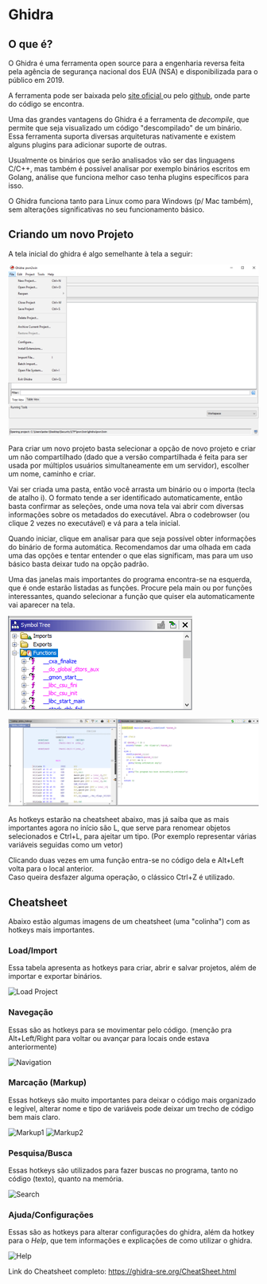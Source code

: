 # Ghidra

## O que é?

O Ghidra é uma ferramenta open source para a engenharia reversa feita pela agência de segurança nacional dos EUA \(NSA\) e disponibilizada para o público em 2019.

A ferramenta pode ser baixada pelo [site oficial ](https://ghidra-sre.org/)ou pelo [github](https://github.com/NationalSecurityAgency/ghidra), onde parte do código se encontra.

Uma das grandes vantagens do Ghidra é a ferramenta de _decompile_, que permite que seja visualizado um código "descompilado" de um binário. Essa ferramenta suporta diversas arquiteturas nativamente e existem alguns plugins para adicionar suporte de outras.

Usualmente os binários que serão analisados vão ser das linguagens C/C++, mas também é possível analisar por exemplo binários escritos em Golang, análise que funciona melhor caso tenha plugins específicos para isso.

O Ghidra funciona tanto para Linux como para Windows \(p/ Mac também\), sem alterações significativas no seu funcionamento básico.

## Criando um novo Projeto

A tela inicial do ghidra é algo semelhante à tela a seguir:

![](../.gitbook/assets/image%20%281%29.png)

Para criar um novo projeto basta selecionar a opção de novo projeto e criar um não compartilhado \(dado que a versão compartilhada é feita para ser usada por múltiplos usuários simultaneamente em um servidor\), escolher um nome, caminho e criar.

Vai ser criada uma pasta, então você arrasta um binário ou o importa \(tecla de atalho i\). O formato tende a ser identificado automaticamente, então basta confirmar as seleções, onde uma nova tela vai abrir com diversas informações sobre os metadados do executável. Abra o codebrowser \(ou clique 2 vezes no executável\) e vá para a tela inicial.

Quando iniciar, clique em analisar para que seja possível obter informações do binário de forma automática. Recomendamos dar uma olhada em cada uma das opções e tentar entender o que elas significam, mas para um uso básico basta deixar tudo na opção padrão.

Uma das janelas mais importantes do programa encontra-se na esquerda, que é onde estarão listadas as funções. Procure pela main ou por funções interessantes, quando selecionar a função que quiser ela automaticamente vai aparecer na tela.

![Janela de s&#xED;mbolos, onde encontram-se as fun&#xE7;&#xF5;es](../.gitbook/assets/image%20%282%29.png)

![O disassembly na tela da esquerda e o c&#xF3;digo decompilado na tela da direita](../.gitbook/assets/image%20%283%29.png)

As hotkeys estarão na cheatsheet abaixo, mas já saiba que as mais importantes agora no início são L, que serve para renomear objetos selecionados e Ctrl+L, para ajeitar um tipo. \(Por exemplo representar várias variáveis seguidas como um vetor\)

Clicando duas vezes em uma função entra-se no código dela e Alt+Left volta para o local anterior.  
Caso queira desfazer alguma operação, o clássico Ctrl+Z é utilizado.

## Cheatsheet
Abaixo estão algumas imagens de um cheatsheet (uma "colinha") com as hotkeys mais importantes.

### Load/Import 
Essa tabela apresenta as hotkeys para criar, abrir e salvar projetos, além de importar e exportar binários.

![Load Project](https://i.imgur.com/eSWJet8.jpg)


### Navegação
Essas são as hotkeys para se movimentar pelo código. (menção pra Alt+Left/Right para voltar ou avançar para locais onde estava anteriormente)

![Navigation](https://imgur.com/T4QtpHj.jpg)


### Marcação (Markup)
Essas hotkeys são muito importantes para deixar o código mais organizado e legível, alterar nome e tipo de variáveis pode deixar um trecho de código bem mais claro.

![Markup1](https://i.imgur.com/FvOjMRF.jpg)
![Markup2](https://i.imgur.com/nK2ybaX.jpg)


### Pesquisa/Busca
Essas hotkeys são utilizados para fazer buscas no programa, tanto no código (texto), quanto na memória.

![Search](https://i.imgur.com/XLUfpyt.jpg)

### Ajuda/Configurações
Essas são as hotkeys para alterar configurações do ghidra, além da hotkey para o _Help_, que tem informações e explicações de como utilizar o ghidra.

![Help](https://i.imgur.com/uqw2Vrq.jpg)

Link do Cheatsheet completo:
https://ghidra-sre.org/CheatSheet.html
